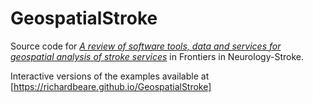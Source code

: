 GeospatialStroke
================

Source code for [_A review of software tools, data and services for
geospatial analysis of stroke
services_](https://www.frontiersin.org/articles/10.3389/fneur.2019.00743/full)
in Frontiers in Neurology-Stroke.

Interactive versions of the examples available at
[https://richardbeare.github.io/GeospatialStroke]


